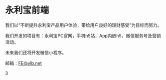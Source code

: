# 永利宝前端

我们以“不断提升永利宝产品用户体验，带给用户良好的理财感受”为目标而努力。

我们开发的项目有：永利宝PC官网，手机h5站，App内嵌h5，微信服务号及营销活动。

未来我们还将开发微信小程序。

邮箱：FE@ylb.net

3

